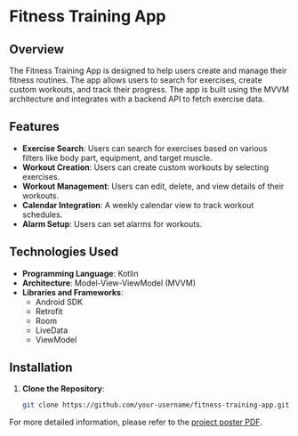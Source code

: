 # Fitness Training App

## Overview

The Fitness Training App is designed to help users create and manage their fitness routines. The app allows users to search for exercises, create custom workouts, and track their progress. The app is built using the MVVM architecture and integrates with a backend API to fetch exercise data.

## Features

- **Exercise Search**: Users can search for exercises based on various filters like body part, equipment, and target muscle.
- **Workout Creation**: Users can create custom workouts by selecting exercises.
- **Workout Management**: Users can edit, delete, and view details of their workouts.
- **Calendar Integration**: A weekly calendar view to track workout schedules.
- **Alarm Setup**: Users can set alarms for workouts.

## Technologies Used

- **Programming Language**: Kotlin
- **Architecture**: Model-View-ViewModel (MVVM)
- **Libraries and Frameworks**:
  - Android SDK
  - Retrofit
  - Room
  - LiveData
  - ViewModel

## Installation

1. **Clone the Repository**:
   ```bash
   git clone https://github.com/your-username/fitness-training-app.git

For more detailed information, please refer to the [project poster PDF](./Final_project_poster-Kotlin.pdf).
